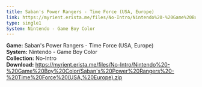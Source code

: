 ```yaml
---
title: Saban's Power Rangers - Time Force (USA, Europe)
link: https://myrient.erista.me/files/No-Intro/Nintendo%20-%20Game%20Boy%20Color/Saban's%20Power%20Rangers%20-%20Time%20Force%20(USA,%20Europe).zip
type: single1
System: Nintendo - Game Boy Color
---
```

<b>Game:</b> Saban's Power Rangers - Time Force (USA, Europe)<br>
<b>System:</b> Nintendo - Game Boy Color<br>
<b>Collection:</b> No-Intro<br>
<b>Download:</b> https://myrient.erista.me/files/No-Intro/Nintendo%20-%20Game%20Boy%20Color/Saban's%20Power%20Rangers%20-%20Time%20Force%20(USA,%20Europe).zip